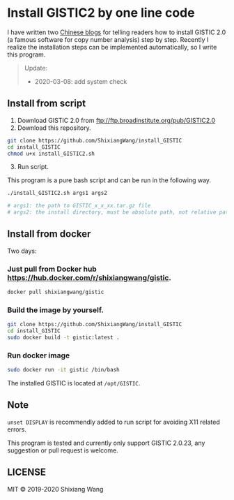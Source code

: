 # Install GISTIC2 by one line code

I have written two [Chinese blogs](https://www.jianshu.com/p/5822759a67e2) for telling readers how to install GISTIC 2.0 (a famous software for copy number analysis) step by step. Recently I realize the installation steps can be implemented automatically, so I write this program.

> Update:
>
> - 2020-03-08: add system check

## Install from script 

1. Download GISTIC 2.0 from ftp://ftp.broadinstitute.org/pub/GISTIC2.0
2. Download this repository.

```bash
git clone https://github.com/ShixiangWang/install_GISTIC
cd install_GISTIC
chmod u+x install_GISTIC2.sh
```
3. Run script.

This program is a pure bash script and can be run in the following way.

```bash
./install_GISTIC2.sh args1 args2

# args1: the path to GISTIC_x_x_xx.tar.gz file
# args2: the install directory, must be absolute path, not relative path
```

## Install from docker

Two days:

### Just pull from Docker hub <https://hub.docker.com/r/shixiangwang/gistic>.

```bash
docker pull shixiangwang/gistic
```

### Build the image by yourself.

```bash
git clone https://github.com/ShixiangWang/install_GISTIC
cd install_GISTIC
sudo docker build -t gistic:latest .
```

### Run docker image

```bash
sudo docker run -it gistic /bin/bash
```

The installed GISTIC is located at `/opt/GISTIC`.

## Note

`unset DISPLAY` is recommendly added to run script for avoiding X11 related errors.

This program is tested and currently only support GISTIC 2.0.23, any suggestion or pull request is welcome.

## LICENSE

MIT &copy; 2019-2020 Shixiang Wang


